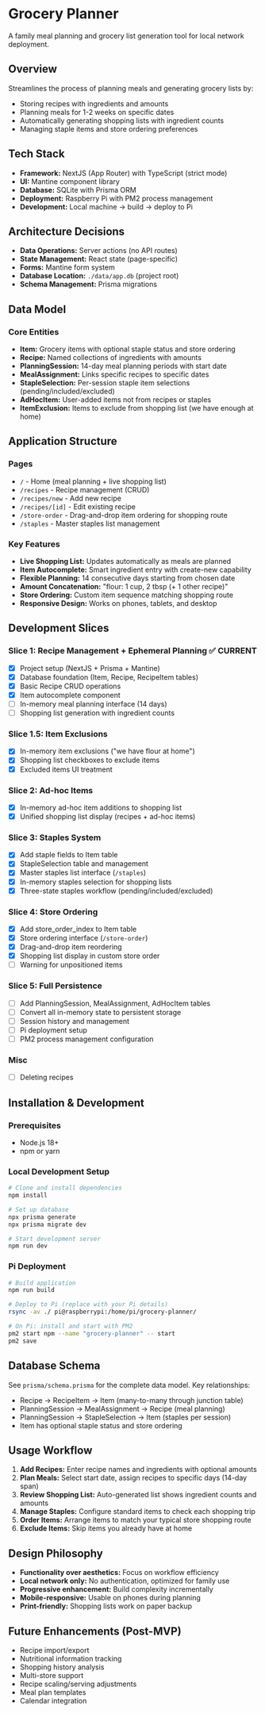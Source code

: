 # Grocery Planner

A family meal planning and grocery list generation tool for local network deployment.

## Overview

Streamlines the process of planning meals and generating grocery lists by:
- Storing recipes with ingredients and amounts
- Planning meals for 1-2 weeks on specific dates
- Automatically generating shopping lists with ingredient counts
- Managing staple items and store ordering preferences

## Tech Stack

- **Framework:** NextJS (App Router) with TypeScript (strict mode)
- **UI:** Mantine component library
- **Database:** SQLite with Prisma ORM
- **Deployment:** Raspberry Pi with PM2 process management
- **Development:** Local machine → build → deploy to Pi

## Architecture Decisions

- **Data Operations:** Server actions (no API routes)
- **State Management:** React state (page-specific)
- **Forms:** Mantine form system
- **Database Location:** `./data/app.db` (project root)
- **Schema Management:** Prisma migrations

## Data Model

### Core Entities
- **Item:** Grocery items with optional staple status and store ordering
- **Recipe:** Named collections of ingredients with amounts
- **PlanningSession:** 14-day meal planning periods with start date
- **MealAssignment:** Links specific recipes to specific dates
- **StapleSelection:** Per-session staple item selections (pending/included/excluded)
- **AdHocItem:** User-added items not from recipes or staples
- **ItemExclusion:** Items to exclude from shopping list (we have enough at home)

## Application Structure

### Pages
- `/` - Home (meal planning + live shopping list)
- `/recipes` - Recipe management (CRUD)
- `/recipes/new` - Add new recipe
- `/recipes/[id]` - Edit existing recipe
- `/store-order` - Drag-and-drop item ordering for shopping route
- `/staples` - Master staples list management

### Key Features
- **Live Shopping List:** Updates automatically as meals are planned
- **Item Autocomplete:** Smart ingredient entry with create-new capability
- **Flexible Planning:** 14 consecutive days starting from chosen date
- **Amount Concatenation:** "flour: 1 cup, 2 tbsp (+ 1 other recipe)"
- **Store Ordering:** Custom item sequence matching shopping route
- **Responsive Design:** Works on phones, tablets, and desktop

## Development Slices

### Slice 1: Recipe Management + Ephemeral Planning ✅ CURRENT
- [x] Project setup (NextJS + Prisma + Mantine)
- [x] Database foundation (Item, Recipe, RecipeItem tables)
- [x] Basic Recipe CRUD operations
- [x] Item autocomplete component
- [ ] In-memory meal planning interface (14 days)
- [ ] Shopping list generation with ingredient counts

### Slice 1.5: Item Exclusions
- [x] In-memory item exclusions ("we have flour at home")
- [x] Shopping list checkboxes to exclude items
- [x] Excluded items UI treatment

### Slice 2: Ad-hoc Items
- [x] In-memory ad-hoc item additions to shopping list
- [x] Unified shopping list display (recipes + ad-hoc items)

### Slice 3: Staples System
- [x] Add staple fields to Item table
- [x] StapleSelection table and management
- [x] Master staples list interface (`/staples`)
- [x] In-memory staples selection for shopping lists
- [x] Three-state staples workflow (pending/included/excluded)

### Slice 4: Store Ordering
- [x] Add store_order_index to Item table
- [x] Store ordering interface (`/store-order`)
- [x] Drag-and-drop item reordering
- [x] Shopping list display in custom store order
- [ ] Warning for unpositioned items

### Slice 5: Full Persistence
- [ ] Add PlanningSession, MealAssignment, AdHocItem tables
- [ ] Convert all in-memory state to persistent storage
- [ ] Session history and management
- [ ] Pi deployment setup
- [ ] PM2 process management configuration

### Misc
- [ ] Deleting recipes

## Installation & Development

### Prerequisites
- Node.js 18+
- npm or yarn

### Local Development Setup
```bash
# Clone and install dependencies
npm install

# Set up database
npx prisma generate
npx prisma migrate dev

# Start development server
npm run dev
```

### Pi Deployment
```bash
# Build application
npm run build

# Deploy to Pi (replace with your Pi details)
rsync -av ./ pi@raspberrypi:/home/pi/grocery-planner/

# On Pi: install and start with PM2
pm2 start npm --name "grocery-planner" -- start
pm2 save
```

## Database Schema

See `prisma/schema.prisma` for the complete data model. Key relationships:
- Recipe → RecipeItem → Item (many-to-many through junction table)
- PlanningSession → MealAssignment → Recipe (meal planning)
- PlanningSession → StapleSelection → Item (staples per session)
- Item has optional staple status and store ordering

## Usage Workflow

1. **Add Recipes:** Enter recipe names and ingredients with optional amounts
2. **Plan Meals:** Select start date, assign recipes to specific days (14-day span)
3. **Review Shopping List:** Auto-generated list shows ingredient counts and amounts
4. **Manage Staples:** Configure standard items to check each shopping trip
5. **Order Items:** Arrange items to match your typical store shopping route
6. **Exclude Items:** Skip items you already have at home

## Design Philosophy

- **Functionality over aesthetics:** Focus on workflow efficiency
- **Local network only:** No authentication, optimized for family use
- **Progressive enhancement:** Build complexity incrementally
- **Mobile-responsive:** Usable on phones during planning
- **Print-friendly:** Shopping lists work on paper backup

## Future Enhancements (Post-MVP)

- Recipe import/export
- Nutritional information tracking
- Shopping history analysis
- Multi-store support
- Recipe scaling/serving adjustments
- Meal plan templates
- Calendar integration